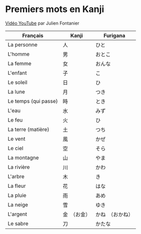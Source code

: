 # Premiers mots en Kanji

[Vidéo YouTube](https://www.youtube.com/watch?v=3p16KejjEpo) par Julien Fontanier

| Français             | Kanji      | Furigana   |
| -------------------- | ---------- | ---------- |
| La personne          | 人         | ひと         |
| L'homme              | 男         | おとこ        |
| La femme             | 女         | おんな        |
| L'enfant             | 子         | こ          |
| Le soleil            | 日         | ひ          |
| La lune              | 月         | つき         |
| Le temps (qui passe) | 時         | とき         |
| L'eau                | 水         | みず         |
| Le feu               | 火         | ひ          |
| La terre (matière)   | 土         | つち         |
| Le vent              | 風         | かぜ         |
| Le ciel              | 空         | そら         |
| La montagne          | 山         | やま         |
| La rivière           | 川         | かわ         |
| L'arbre              | 木         | き          |
| La fleur             | 花         | はな         |
| La pluie             | 雨         | あめ         |
| La neige             | 雪         | ゆき         |
| L'argent             | 金　（お金） | かね　（おかね） |
| Le sabre             | 刀         | かたな        |